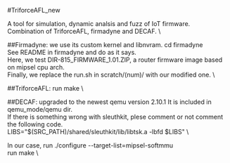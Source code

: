#TriforceAFL_new

A tool for simulation, dynamic analsis and fuzz of IoT firmware. \
Combination of TriforceAFL, firmadyne and DECAF. \

##Firmadyne: we use its custom kernel and libnvram. 
  cd firmadyne \
  See README in firmadyne and do as it says. \
  Here, we test DIR-815_FIRMWARE_1.01.ZIP, a router firmware image based on mipsel cpu arch. \
  Finally, we replace the run.sh in scratch/(num)/ with our modified one. \

##TriforceAFL: 
  run make \
  
##DECAF: upgraded to the newest qemu version 2.10.1
   It is included in qemu_mode/qemu dir. \
   If there is something wrong with sleuthkit, plese comment or not comment the following code. \
	LIBS="\$(SRC_PATH)/shared/sleuthkit/lib/libtsk.a -lbfd $LIBS" \

   In our case, run ./configure --target-list=mipsel-softmmu \
   run make \



